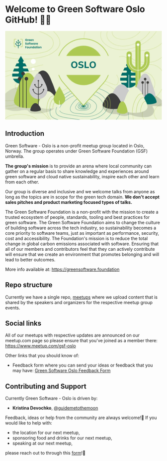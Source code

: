# Welcome to Green Software Oslo GitHub! 👋🌱
![Green Software Oslo banner](https://github.com/gsf-oslo/.github/blob/main/profile/gsf-oslo-banner.png)

## Introduction

Green Software - Oslo is a non-profit meetup group located in Oslo, Norway. The group operates under Green Software Foundation (GSF) umbrella.

**The group's mission** is to provide an arena where local community can gather on a regular basis to share knowledge and experiences around green software and cloud native sustainability, inspire each other and learn from each other.

Our group is diverse and inclusive and we welcome talks from anyone as long as the topics are in scope for the green tech domain. **We don't accept sales pitches and product marketing focused types of talks.**

The Green Software Foundation is a non-profit with the mission to create a trusted ecosystem of people, standards, tooling and best practices for green software. 
The Green Software Foundation aims to change the culture of building software across the tech industry, so sustainability becomes a core priority to software teams, just as important as performance, security, cost and accessibility.
The Foundation's mission is to reduce the total change in global carbon emissions associated with software. Ensuring that all of our members and contributors feel that they can actively contribute will ensure that we create an environment that promotes belonging and will lead to better outcomes.

More info available at:
https://greensoftware.foundation

## Repo structure

Currently we have a single repo, [meetups](https://github.com/gsf-oslo/meetups) where we upload content that is shared by the speakers and organizers for the respective meetup group events. 

## Social links
All of our meetups with respective updates are announced on our meetup.com page so please ensure that you've joined as a member there: https://www.meetup.com/gsf-oslo

Other links that you should know of:

- Feedback form where you can send your ideas or feedback that you may have: [Green Software Oslo Feedback Form](https://forms.gle/t515a7P4GNQb2t9i9)

## Contributing and Support

Currently Green Software - Oslo is driven by:
- **Kristina Devochko**, [@guidemetothemoon](https://github.com/guidemetothemoon)

Feedback, ideas or help from the community are always welcome!💚
If you would like to help with:

- the location for our next meetup,
- sponsoring food and drinks for our next meetup,
- speaking at our next meetup,

please reach out to through this [form](https://forms.gle/t515a7P4GNQb2t9i9)!🤗
